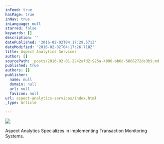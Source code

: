 ```yaml
---
inFeed: true
hasPage: true
inNav: true
inLanguage: null
starred: false
keywords: []
description: ''
datePublished: '2016-02-02T04:17:29.571Z'
dateModified: '2016-02-02T04:17:26.718Z'
title: Aspect Analytics Services
author: []
sourcePath: _posts/2016-02-01-2242afd2-925a-4890-bb6d-5866272dc3b9.md
published: true
authors: []
publisher:
  name: null
  domain: null
  url: null
  favicon: null
url: aspect-analytics-services/index.html
_type: Article

---
```

![](https://s3-us-west-2.amazonaws.com/the-grid-img/p/06a512dde4e7e74fdf2dd1777b1afb9a0af95d94.png)

Aspect Analytics Specializes in implementing Transaction Monitoring Systems.